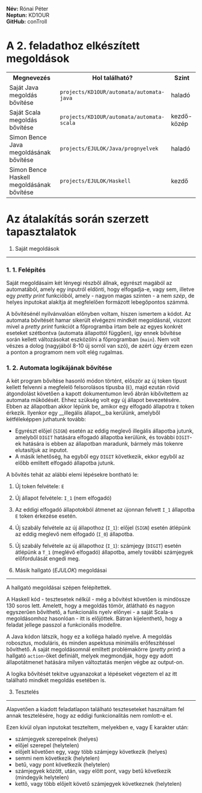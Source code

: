 __Név:__ Rónai Péter  
__Neptun:__ KD1OUR  
__GitHub:__ conTroll

A 2. feladathoz elkészített megoldások
======================================

<table>
    <tr>
        <th>Megnevezés</th>
        <th>Hol található?</th>
        <th>Szint</th>
    </tr>
    <tr>
        <td>Saját Java megoldás bővítése</td>
        <td><code>projects/KD1OUR/automata/automata-java</code></td>
        <td>haladó</td>
    </tr>
    <tr>
        <td>Saját Scala megoldás bővítése</td>
        <td><code>projects/KD1OUR/automata/automata-scala</code></td>
        <td>kezdő-közép</td>
    </tr>
    <tr>
        <td>Simon Bence Java megoldásának bővítése</td>
        <td><code>projects/EJULOK/Java/prognyelvek</code></td>
        <td>haladó</td>
    </tr>
    <tr>
        <td>Simon Bence Haskell megoldásának bővítése</td>
        <td><code>projects/EJULOK/Haskell</code></td>
        <td>kezdő</td>
    </tr>
</table>

Az átalakítás során szerzett tapasztalatok
==========================================

1. Saját megoldások
-------------------

<h3>1. 1. Felépítés</h3>

Saját megoldásaim két lényegi részből állnak, egyrészt magából az automatából, amely egy inputról eldönti, hogy elfogadja-e, vagy sem, illetve egy _pretty print_ funkcióból, amely - nagyon magas szinten - a nem _szép_, de helyes inputokat alakítja át megfelelően formázott lebegőpontos számmá.

A bővítésénél nyilvánvalóan előnyben voltam, hiszen ismertem a kódot. Az automata bővítését hamar sikerült elvégezni mindkét megoldásnál, viszont mivel a _pretty print_ funkciót a főprogramba írtam bele az egyes konkrét eseteket szétbontva (automata állapottól függően), így ennek bővítése során kellett változásokat eszközölni a főprogramban (`main`). Nem volt vészes a dolog (nagyjából 8-10 új sorról van szó), de azért úgy érzem ezen a ponton a programom nem volt elég rugalmas.

<h3>1. 2. Automata logikájának bővítése</h3>

A két program bővítése hasonló módon történt, először az új token típust kellett felvenni a megfelelő felsorolásos típusba (`E`), majd ezután rövid átgondolást követően a kapott dokumentumon levő ábrán kibővítettem az automata működését. Ehhez szükség volt egy új állapot bevezetésére. Ebben az állapotban akkor lépünk be, amikor egy elfogadó állapotra `E` token érkezik. Ilyenkor egy __illegális állapot__ba kerülünk, amelyből kétféleképpen juthatunk tovább:
 - Egyrészt előjel (`SIGN`) esetén az eddig meglevő illegális állapotba jutunk, amelyből `DIGIT` hatására elfogadó állapotba kerülünk, és további `DIGIT`-ek hatására is ebben az állapotban maradunk, bármely más tokenre elutasítjuk az inputot. 
 - A másik lehetőség, ha egyből egy `DIGIT` következik, ekkor egyből az előbb említett elfogadó állapotba jutunk.

A bővítés tehát az alábbi elemi lépésekre bontható le:  

1. Új token felvétele: `E`
2. Új állapot felvétele: `I_1` (nem elfogadó)
3. Az eddigi elfogadó állapotokból átmenet az újonnan felvett `I_1` állapotba `E` token érkezése esetén.
4. Új szabály felvétele az új állapothoz (`I_1`): előjel (`SIGN`) esetén átlépünk az eddig meglevő nem elfogadó (`I_0`) állapotba.
5. Új szabály felvétele az új állapothoz  (`I_1`): számjegy (`DIGIT`) esetén átlépünk a `T_1` (meglévő elfogadó) állapotba, amely további számjegyek előfordulását engedi meg.


2. Másik hallgató (_EJULOK_) megoldásai
-------------------------------------

A hallgató megoldásai szépen felépítettek. 

A Haskell kód - tesztesetek nélkül - még a bővítést követően is mindössze 130 soros lett. Amelett, hogy a megoldás tömör, átlátható és nagyon egyszerűen bővíthető, a funkcionális nyelv előnyei - a saját Scala-s megoldásomhoz hasonlóan - itt is előjöttek. Bátran kijelenthető, hogy a feladat jellege passzol a funkcionális modellre.

A Java kódon látszik, hogy ez a kolléga haladó nyelve. A megoldás robosztus, moduláris, és minden aspektusa minimális erőfeszítéssel bővíthető. A saját megoldásomnál említett problémakörre (_pretty print_) a hallgató `action`-öket definiált, melyek megmondják, hogy egy adott állapotátmenet hatására milyen változtatás menjen végbe az output-on.

A logika bővítését tekitve ugyanazokat a lépéseket végeztem el az itt található mindkét megoldás esetében is.

3. Tesztelés
------------

Alapvetően a kiadott feladatlapon található teszteseteket használtam fel annak tesztelésére, hogy az eddigi funkcionalitás nem romlott-e el.

Ezen kívül olyan inputokat teszteltem, melyekben e, vagy E karakter után:
- számjegyek szerepelnek (helyes)
- előjel szerepel (helytelen)
- előjelt követően egy, vagy több számjegy következik (helyes)
- semmi nem következik (helytelen)
- betű, vagy pont következik (helytelen)
- számjegyek között, után, vagy előtt pont, vagy betű következik (mindegyik helytelen)
- kettő, vagy több előjelt követő számjegyek következnek (helytelen) 